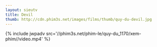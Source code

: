 ```yaml
---
layout: sieutv
title: Devil
thumb: http://cdn.phim3s.net/images/films/thumb/quy-du-devil.jpg
---
```

{% include jwpadv src='//phim3s.net/phim-le/quy-du_1170/xem-phim//video.mp4' %}